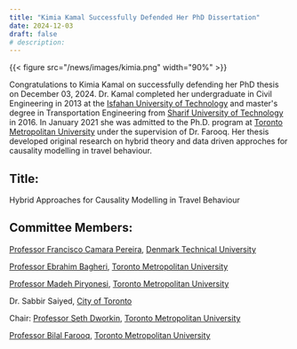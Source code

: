 ```yaml
---
title: "Kimia Kamal Successfully Defended Her PhD Dissertation"
date: 2024-12-03
draft: false
# description:
---
```

{{< figure src="/news/images/kimia.png" width="90%" >}}


<!--more-->

Congratulations to Kimia Kamal on successfully defending her PhD thesis on December 03, 2024. Dr. Kamal completed her undergraduate in Civil Engineering in 2013 at the [Isfahan University of Technology](https://english.iut.ac.ir/) and master's degree in Transportation Engineering from [Sharif University of Technology](https://en.sharif.ir/) in 2016. In January 2021 she was admitted to the Ph.D. program at [Toronto Metropolitan University](https://www.torontomu.ca/) under the supervision of Dr. Farooq. Her thesis developed original research on hybrid theory and data driven approches for causality modelling in travel behaviour. 


## Title: 

Hybrid Approaches for Causality Modelling in Travel Behaviour

## Committee Members:
  [Professor Francisco Camara Pereira](https://orbit.dtu.dk/en/persons/francisco-c-p-d-camara-pereira), [Denmark Technical University](https://dtu.dk)
  
  [Professor Ebrahim Bagheri](https://www.torontomu.ca/electrical-computer-biomedical/people/faculty/ebrahim-bagheri/), [Toronto Metropolitan University](https://www.torontomu.ca/)
  
  [Professor Madeh Piryonesi](https://www.torontomu.ca/civil/people/faculty/madeh-piryonesi/), [Toronto Metropolitan University](https://www.torontomu.ca/)

  Dr. Sabbir Saiyed, [City of Toronto](https://www.toronto.ca)

  Chair: [Professor Seth Dworkin](https://www.torontomu.ca/mechanical-industrial-mechatronics/people/faculty/seth-dworkin/), [Toronto Metropolitan University](https://www.torontomu.ca/)

  [Professor Bilal Farooq](https://www.torontomu.ca/civil/people/faculty/bilal-farooq/), [Toronto Metropolitan University](https://www.torontomu.ca/)

